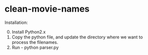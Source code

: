 # clean-movie-names

Installation: 

0. Install Python2.x
1. Copy the python file, and update the directory where we want to process the filenames.
2. Run - python parser.py
